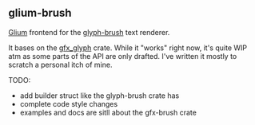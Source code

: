 ## glium-brush

[Glium](https://github.com/glium/glium) frontend for the [glyph-brush](https://github.com/alexheretic/glyph-brush) text renderer.

It bases on the [gfx_glyph](https://crates.io/crates/gfx_glyph) crate. While it "works" right now, it's quite WIP atm as some parts of the API are only drafted. I've written it mostly to scratch a personal itch of mine.

TODO:

* add builder struct like the glyph-brush crate has
* complete code style changes
* examples and docs are sitll about the gfx-brush crate
